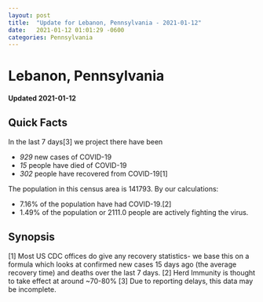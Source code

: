 ```yaml
---
layout: post
title:  "Update for Lebanon, Pennsylvania - 2021-01-12"
date:   2021-01-12 01:01:29 -0600
categories: Pennsylvania
---
```


# Lebanon, Pennsylvania
#### Updated 2021-01-12

## Quick Facts

In the last 7 days[3] we project there have been
- *929* new cases of COVID-19
- *15* people have died of COVID-19
- *302* people have recovered from COVID-19[1]

The population in this census area is 141793. By our calculations:
- 7.16% of the population have had COVID-19.[2]
- 1.49% of the population or 2111.0 people are actively fighting the virus.

## Synopsis




[1] Most US CDC offices do give any recovery statistics- we base this on a formula which looks at confirmed new cases
15 days ago (the average recovery time) and deaths over the last 7 days.
[2] Herd Immunity is thought to take effect at around ~70-80%
[3] Due to reporting delays, this data may be incomplete. 
    
